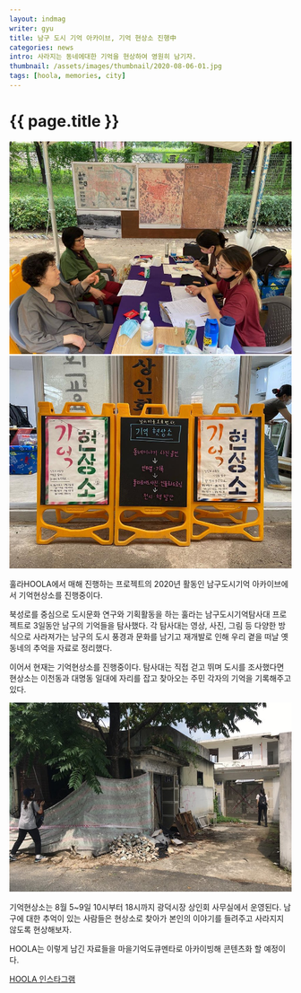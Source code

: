 ```yaml
---
layout: indmag
writer: gyu
title: 남구 도시 기억 아카이브, 기억 현상소 진행中
categories: news
intro: 사라지는 동네에대한 기억을 현상하여 영원히 남기자.
thumbnail: /assets/images/thumbnail/2020-08-06-01.jpg
tags: [hoola, memories, city]
---
```

# {{ page.title }}
![1](/assets/images/post/2020-08-06-01-01.jpg)
![2](/assets/images/post/2020-08-06-01-02.jpg)

훌라HOOLA에서 매해 진행하는 프로젝트의 2020년 활동인 남구도시기억 아카이브에서 기억현상소를 진행중이다.

북성로를 중심으로 도시문화 연구와 기획활동을 하는 훌라는 남구도시기억탐사대 프로젝트로 3일동안 남구의 기억들을 탐사했다.
각 탐사대는 영상, 사진, 그림 등 다양한 방식으로 사라져가는 남구의 도시 풍경과 문화를 남기고 재개발로 인해 우리 곁을 떠날 옛 동네의 추억을 자료로 정리했다.

이어서 현재는 기억현상소를 진행중이다. 탐사대는 직접 걷고 뛰며 도시를 조사했다면 현상소는 이천동과 대명동 일대에 자리를 잡고 찾아오는 주민 각자의 기억을 기록해주고 있다.

![3](/assets/images/post/2020-08-06-01-03.jpg)

기억현상소는 8월 5~9일 10시부터 18시까지 광덕시장 상인회 사무실에서 운영된다. 남구에 대한 추억이 있는 사람들은 현상소로 찾아가 본인의 이야기를 들려주고 사라지지 않도록 현상해보자.

HOOLA는 이렇게 남긴 자료들을 마을기억도큐멘타로 아카이빙해 콘텐츠화 할 예정이다. 

[HOOLA 인스타그램](https://www.instagram.com/wwwhoola/)